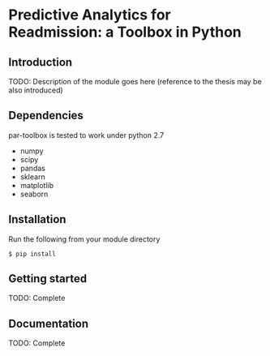 Predictive Analytics for Readmission: a Toolbox in Python
=========================================================

Introduction
------------
TODO: Description of the module goes here (reference to the thesis may be also introduced)


Dependencies
------------

par-toolbox is tested to work under python 2.7

* numpy
* scipy
* pandas
* sklearn
* matplotlib
* seaborn

Installation
------------

Run the following from your module directory

    $ pip install

Getting started
---------------
TODO: Complete

Documentation
-------------

TODO: Complete
